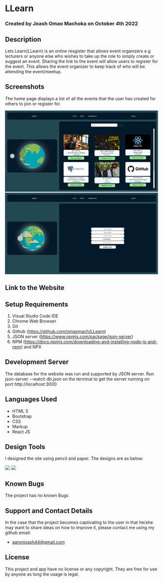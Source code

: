 # LLearn

### Created by Joash Omao Machoka on October 4th 2022

## Description

Lets Learn(LLearn) is an online resgister that allows event organizers e.g lecturers or anyone else who wishes to take up the role to simply create or suggest an event. Sharing the link to the event will allow users to register for the event. This allows the event organizer to keep track of who will be attending the event/meetup.

## Screenshots
The home page displays a list of all the events that the user has created for others to join or register for.

<img src="./src/home.png">
<img src="./src/suggest.png">



## Link to the Website

## Setup Requirements
1. Visual Studio Code IDE
2. Chrome Web Browser
4. Git
5. Github (https://github.com/omaomach/LLearn)
6. JSON server (https://www.npmjs.com/package/json-server)
7. NPM (https://docs.npmjs.com/downloading-and-installing-node-js-and-npm) and NPX

## Development Server
The database for the website was run and supported by JSON server. Run json-server --watch db.json on the terminal to get the server running on port http://localhost:3000

## Languages Used
* HTML 5
* Bootstrap
* CSS
* Markup
* React JS

## Design Tools
I designed the site using pencil and paper. The designs are as below:

<img src="./eventsandhome.jpg">
<img src="./suggestdesign.jpg">


## Known Bugs
The project has no known Bugs

## Support and Contact Details
In the case that the project becomes captivating to the user in that he/she may want to share ideas on how to improve it, please contact me using my github email:

* aaronjoash44@gmail.com

## License
This project and app have no license or any copyright. They are free for use by anyone as long the usage is legal.  
